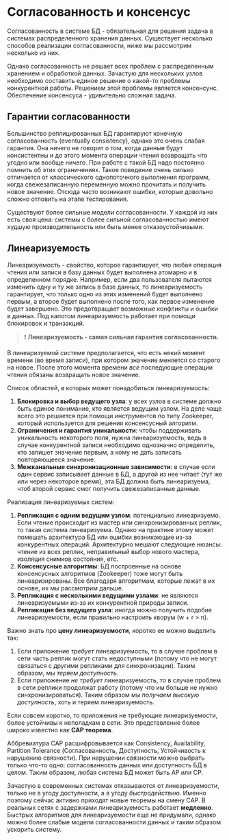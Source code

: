 # Согласованность и консенсус
Согласованность в системе БД - обязательная для решения задача в системах распределенного хранения данных. Существует 
несколько способов реализации согласованности, ниже мы рассмотрим несколько из них. 

Однако согласованность не решает всех проблем с распределенным хранением и обработкой данных. Зачастую для нескольких
узлов необходимо составить единое решение о какой-то проблемы конкурентной работы. Решением этой проблемы является 
консенсунс. Обеспечение консенсуса - удивительно сложная задача.

## Гарантии согласованности
Большинство реплицированных БД гарантируют конечную согласованность (eventually consistency), однако это очень слабая 
гарантия. Она ничего не говорит о том, когда данные будут консистентны и до этого момента операции чтения возвращать
что угодно или вообще ничего. При работе с такой БД надо постоянно помнить об этих ограничениях. Такое поведение очень
сильно отличается от классического однопоточного выполнения программ, когда свежезаписанную переменную можно прочитать
и получить новое значение. Отсюда часто возникают ошибки, которые довольно сложно отловить на этапе тестирования.

Существуют более сильные модели согласованности. У каждой из них есть своя цена: системы с более сильной согласованностью
имеют худшую производительность или быть менее отказоустойчивыми.

## Линеаризуемость
Линеаризуемость - свойство, которое гарантирует, что любая операция чтения или записи в базу данных будет выполнена
атомарно и в определенном порядке. Например, если два пользователя пытаются изменить одну и ту же запись в базе данных,
то линеаризуемость гарантирует, что только одно из этих изменений будет выполнено первым, а второе будет выполнено после
того, как первое изменение будет завершено. Это предотвращает возможные конфликты и ошибки в данных. Под капотом
линеаризуемость работает при помощи блокировок и транзакций.

> :exclamation: **Линеаризуемость - самая сильная гарантия согласованности.**

В линеаризуемой системе предполагается, что есть некий момент времени (во время записи), при котором значение меняется 
со старого на новое. После этого момента времени _все_ последующие операции чтения обязаны возвращать новое значение.

Список областей, в которых может понадобиться линеаризуемость:
1) **Блокировка и выбор ведущего узла**: у всех узлов в системе должно быть единое понимание, кто является 
ведущим узлом. На деле чаще всего это решается при помощи инструментов по типу Zookeeper, который используется 
для решения консенсусный алгоритм.
2) **Ограничения и гарантия уникальности**: чтобы поддерживать уникальность некоторого поля, нужна линеаризуемость, ведь
в случае конкурентной записи необходимо однозначно определить, кто запишет значение первым, а кому не дать записать
повторяющееся значение.
3) **Межканальные синхронизационные зависимости**: в случае если один сервис записывает данные в БД, а другой из нее 
читает (тут же или через некоторое время), эта БД должна быть линеаризуема, чтоб второй сервис смог получить
свежезаписанные данные.

Реализация линеаризуемых систем:
1) **Репликация с одним ведущим узлом**: потенциально линеаризуемо. Если чтение происходит из мастер или 
синхронизированных реплик, то такая система линеаризуема. Однако на практике этому может помешать архитектура БД или 
ошибки возникающие из-за конкурентных операций. Архитектурно мешают следующие нюансы: чтение из всех реплик, 
неправильный выбор нового мастера, изоляция снимков состояния, етс.
2) **Консенсусные алгоритмы**: БД построенные на основе консенсусных алгоритмов (Zookeeper) тоже могут быть 
линеаризированы. Все благодаря алгоритмам, которые лежат в их основе, их мы рассмотрим дальше.
3) **Репликация с несколькими ведущими узлами**: не являются линеаризуемыми из-за их конкурентной природы записи.
4) **Репликация без ведущего узла**: иногда можно получить подобие линеаризуемости, если правильно настроить 
кворум (w + r > n).

Важно знать про **цену линеаризуемости**, коротко ее можно выделить так:
1) Если приложение _требует_ линеаризуемость, то в случае проблем в сети часть реплик могут стать недоступными (потому что
не могут связаться с другими репликами для синхронизации). Таким образом, мы _теряем доступность_.
2) Если приложение _не требует_ линеаризуемость, то в случае проблем в сети реплики продолжат работу (потому что
им больше не нужно синхронизироваться). Таким образом мы _получаем высокую доступность_, хоть и теряем линеаризуемость.

Если совсем коротко, то приложения не требующие линеаризуемости, более устойчивы к неполадкам в сети. Это представление
более широко известно как **CAP теорема**.

Аббревиатура CAP расшифровывается как Consistency, Availability, Partition Tolerance (Согласованность, Доступность,
Устойчивость к нарушению связности). При нарушении связности можно выбрать только что-то одно: согласованность данных
или доступность БД в целом. Таким образом, любая система БД может быть AP или CP.

Зачастую в современных системах отказываются от линеаризуемости, только не в угоду доступности, а в угоду 
_быстродействию_. Именно поэтому сейчас активно приходят новые теоремы на смену CAP. В реальных сетях с задержками
линеаризуемость работает **медленно**. Быстрых алгоритмов для линеаризуемости еще не придумали, однако можно более слабые
модели согласованности данных и таким образом ускорить систему. 